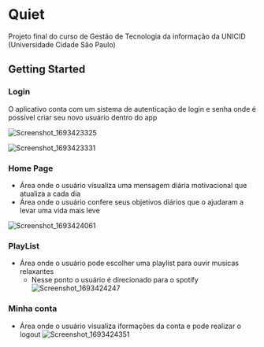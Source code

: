 # Quiet

Projeto final do curso de Gestão de Tecnologia da informação da UNICID (Universidade Cidade São Paulo)

## Getting Started

### Login
O aplicativo conta com um sistema de autenticação de login e senha onde é possível criar seu novo usuário dentro do app

![Screenshot_1693423325](https://github.com/davibatista1/beCalm/assets/105466462/271933d9-c152-42e8-aecd-9415aaeaa88f)

![Screenshot_1693423331](https://github.com/davibatista1/beCalm/assets/105466462/e5153c5d-40b7-4dd8-a8af-334802bf6382)

### Home Page
* Área onde o usuário visualiza uma mensagem diária motivacional que atualiza a cada dia
* Área onde o usuário confere seus objetivos diários que o ajudaram a levar uma vida mais leve

![Screenshot_1693424061](https://github.com/davibatista1/beCalm/assets/105466462/8ef43c6d-7ca9-4ab0-88d7-b756632cb344)

### PlayList
* Área onde o usuário pode escolher uma playlist para ouvir musicas relaxantes
  * Nesse ponto o usuário é direcionado para o spotify 
![Screenshot_1693424247](https://github.com/davibatista1/beCalm/assets/105466462/442d6b6f-2802-4aa3-818a-639ce7180396)

### Minha conta
* Área onde o usuário visualiza iformações da conta e pode realizar o logout
![Screenshot_1693424351](https://github.com/davibatista1/beCalm/assets/105466462/fec44053-fc16-4ca3-a897-4cf6b2cb5906)
